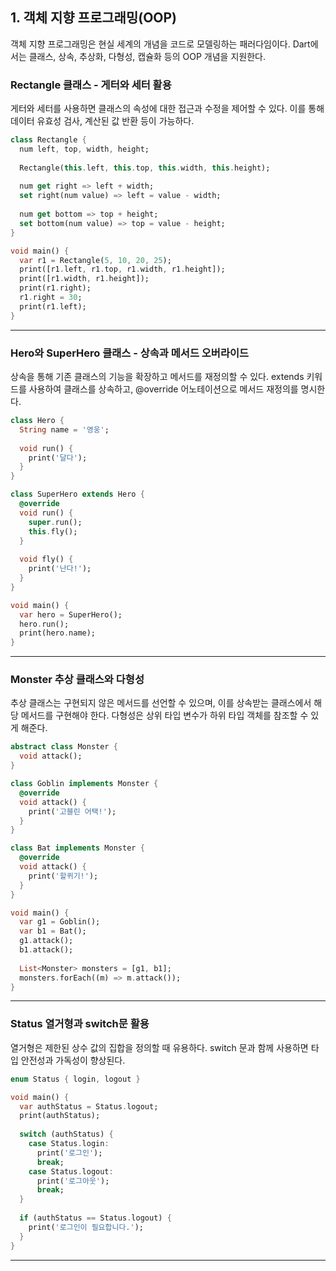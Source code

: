## 1. 객체 지향 프로그래밍(OOP)

객체 지향 프로그래밍은 현실 세계의 개념을 코드로 모델링하는 패러다임이다. Dart에서는 클래스, 상속, 추상화, 다형성, 캡슐화 등의 OOP 개념을 지원한다.

### Rectangle 클래스 - 게터와 세터 활용

게터와 세터를 사용하면 클래스의 속성에 대한 접근과 수정을 제어할 수 있다. 이를 통해 데이터 유효성 검사, 계산된 값 반환 등이 가능하다.

```dart
class Rectangle {
  num left, top, width, height;
  
  Rectangle(this.left, this.top, this.width, this.height);
  
  num get right => left + width;
  set right(num value) => left = value - width;
  
  num get bottom => top + height;
  set bottom(num value) => top = value - height;
}

void main() {
  var r1 = Rectangle(5, 10, 20, 25);
  print([r1.left, r1.top, r1.width, r1.height]);
  print([r1.width, r1.height]);
  print(r1.right);
  r1.right = 30;
  print(r1.left);
}
```

---

### Hero와 SuperHero 클래스 - 상속과 메서드 오버라이드

상속을 통해 기존 클래스의 기능을 확장하고 메서드를 재정의할 수 있다. extends 키워드를 사용하여 클래스를 상속하고, @override 어노테이션으로 메서드 재정의를 명시한다.

```dart
class Hero {
  String name = '영웅';
  
  void run() {
    print('달다');
  }
}

class SuperHero extends Hero {
  @override
  void run() {
    super.run();
    this.fly();
  }
  
  void fly() {
    print('난다!');
  }
}

void main() {
  var hero = SuperHero();
  hero.run();
  print(hero.name);
}
```

---

### Monster 추상 클래스와 다형성

추상 클래스는 구현되지 않은 메서드를 선언할 수 있으며, 이를 상속받는 클래스에서 해당 메서드를 구현해야 한다. 다형성은 상위 타입 변수가 하위 타입 객체를 참조할 수 있게 해준다.

```dart
abstract class Monster {
  void attack();
}

class Goblin implements Monster {
  @override
  void attack() {
    print('고블린 어택!');
  }
}

class Bat implements Monster {
  @override
  void attack() {
    print('할퀴기!');
  }
}

void main() {
  var g1 = Goblin();
  var b1 = Bat();
  g1.attack();
  b1.attack();
  
  List<Monster> monsters = [g1, b1];
  monsters.forEach((m) => m.attack());
}
```

---

### Status 열거형과 switch문 활용

열거형은 제한된 상수 값의 집합을 정의할 때 유용하다. switch 문과 함께 사용하면 타입 안전성과 가독성이 향상된다.

```dart
enum Status { login, logout }

void main() {
  var authStatus = Status.logout;
  print(authStatus);
  
  switch (authStatus) {
    case Status.login:
      print('로그인');
      break;
    case Status.logout:
      print('로그아웃');
      break;
  }
  
  if (authStatus == Status.logout) {
    print('로그인이 필요합니다.');
  }
}
```

---
